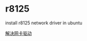 # r8125
install r8125 network driver in ubuntu

[解决网卡驱动](https://blog.csdn.net/poorguy_aos/article/details/108250838)
